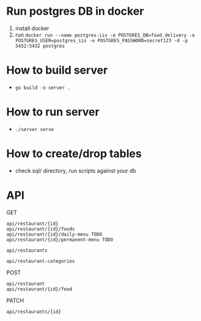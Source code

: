 # Run postgres DB in docker
1. install docker
2. run `docker run --name postgres-iis -e POSTGRES_DB=food_delivery -e POSTGRES_USER=postgres_iis -e POSTGRES_PASSWORD=secret123 -d -p 5432:5432 postgres`

# How to build server
- `go build -o server .`

# How to run server
- `./server serve`

# How to create/drop tables
- check sql/ directory, run scripts against your db 

# API
GET
```
api/restaurant/{id}
api/restaurant/{id}/foods 
api/restaurant/{id}/daily-menu TODO
api/restaurant/{id}/permanent-menu TODO

api/restaurants

api/restaurant-categories
```
POST
```
api/restaurant
api/restaurant/{id}/food
```
PATCH
```
api/restaurants/{id}
```

